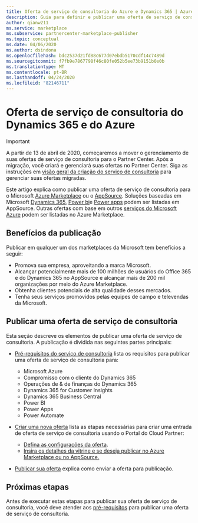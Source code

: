 ```yaml
---
title: Oferta de serviço de consultoria do Azure e Dynamics 365 | Azure Marketplace
description: Guia para definir e publicar uma oferta de serviço de consultoria do Dynamics 365 ou Azure no Portal do Cloud Partner.
author: qianw211
ms.service: marketplace
ms.subservice: partnercenter-marketplace-publisher
ms.topic: conceptual
ms.date: 04/06/2020
ms.author: dsindona
ms.openlocfilehash: bdc2537d21fd88c677d07ebdb5170cdf14c7489d
ms.sourcegitcommit: f7fb9e7867798f46c80fe052b5ee73b9151b0e0b
ms.translationtype: MT
ms.contentlocale: pt-BR
ms.lasthandoff: 04/24/2020
ms.locfileid: "82146711"
---
```

# <a name="azure-and-dynamics-365-consulting-service-offer"></a>Oferta de serviço de consultoria do Dynamics 365 e do Azure

>[!Important]
>A partir de 13 de abril de 2020, começaremos a mover o gerenciamento de suas ofertas de serviço de consultoria para o Partner Center. Após a migração, você criará e gerenciará suas ofertas no Partner Center. Siga as instruções em [visão geral da criação do serviço de consultoria](https://docs.microsoft.com/azure/marketplace/partner-center-portal/create-consulting-service-offer) para gerenciar suas ofertas migradas.

Este artigo explica como publicar uma oferta de serviço de consultoria para o Microsoft <a href="https://azuremarketplace.microsoft.com">Azure Marketplace</a> ou o <a href="https://appsource.microsoft.com">AppSource</a>. Soluções baseadas em Microsoft <a href="https://dynamics.microsoft.com">Dynamics 365</a>, <a href="https://powerbi.microsoft.com">Power bi</a>e <a href="https://powerapps.microsoft.com">Power apps</a> podem ser listadas em AppSource. Outras ofertas com base em outros <a href="https://azure.microsoft.com/services">serviços do Microsoft Azure</a> podem ser listadas no Azure Marketplace.

## <a name="publishing-benefits"></a>Benefícios da publicação

Publicar em qualquer um dos marketplaces da Microsoft tem benefícios a seguir:

- Promova sua empresa, aproveitando a marca Microsoft.
- Alcançar potencialmente mais de 100 milhões de usuários do Office 365 e do Dynamics 365 no AppSource e alcançar mais de 200 mil organizações por meio do Azure Marketplace.
- Obtenha clientes potenciais de alta qualidade desses mercados.
- Tenha seus serviços promovidos pelas equipes de campo e televendas da Microsoft.

## <a name="publish-a-consulting-service-offer"></a>Publicar uma oferta de serviço de consultoria

Esta seção descreve os elementos de publicar uma oferta de serviço de consultoria. A publicação é dividida nas seguintes partes principais:

- [Pré-requisitos do serviço de consultoria](./cpp-consulting-service-prerequisites.md) lista os requisitos para publicar uma oferta de serviço de consultoria para:
 
    - Microsoft Azure
    - Compromisso com o cliente do Dynamics 365 
    - Operações de & de finanças do Dynamics 365 
    - Dynamics 365 for Customer Insights
    - Dynamics 365 Business Central 
    - Power BI 
    - Power Apps
    - Power Automate
- [Criar uma nova oferta](./cpp-consulting-service-create-offer.md) lista as etapas necessárias para criar uma entrada de oferta de serviço de consultoria usando o Portal do Cloud Partner:
    - [Defina as configurações da oferta](./cpp-consulting-service-define-offer-settings.md).
    - [Insira os detalhes da vitrine e se deseja publicar no Azure Marketplace ou no AppSource.](./cpp-consulting-service-storefront-details.md)
- [Publicar sua oferta](./cpp-consulting-service-publish-offer.md) explica como enviar a oferta para publicação.

## <a name="next-steps"></a>Próximas etapas

Antes de executar estas etapas para publicar sua oferta de serviço de consultoria, você deve atender aos [pré-requisitos](./cpp-consulting-service-prerequisites.md) para publicar uma oferta de serviço de consultoria.
